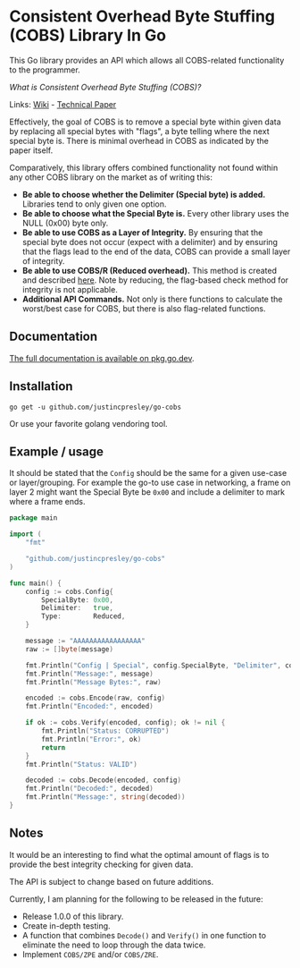 # Consistent Overhead Byte Stuffing (COBS) Library In Go

This Go library provides an API which allows all COBS-related functionality to the programmer.

*What is Consistent Overhead Byte Stuffing (COBS)?*

Links: [Wiki](https://en.wikipedia.org/wiki/Consistent_Overhead_Byte_Stuffing) - [Technical Paper](http://www.stuartcheshire.org/papers/cobsforton.pdf)

Effectively, the goal of COBS is to remove a special byte within given data by replacing all special bytes with "flags", a byte telling where the next special byte is. There is minimal overhead in COBS as indicated by the paper itself.

Comparatively, this library offers combined functionality not found within any other COBS library on the market as of writing this:

 - **Be able to choose whether the Delimiter (Special byte) is added.** Libraries tend to only given one option.
 - **Be able to choose what the Special Byte is.** Every other library uses the NULL (0x00) byte only.
 - **Be able to use COBS as a Layer of Integrity.** By ensuring that the special byte does not occur (expect with a delimiter) and by ensuring that the flags lead to the end of the data, COBS can provide a small layer of integrity.
 - **Be able to use COBS/R (Reduced overhead).** This method is created and described [here](https://github.com/cmcqueen/cobs-c). Note by reducing, the flag-based check method for integrity is not applicable.
 - **Additional API Commands.** Not only is there functions to calculate the worst/best case for COBS, but there is also flag-related functions.

## Documentation

[The full documentation is available on pkg.go.dev](https://pkg.go.dev/github.com/justincpresley/go-cobs).

## Installation

```
go get -u github.com/justincpresley/go-cobs
```

Or use your favorite golang vendoring tool.

## Example / usage

It should be stated that the `Config` should be the same for a given use-case or layer/grouping. For example the go-to use case in networking, a frame on layer 2 might want the Special Byte be `0x00` and include a delimiter to mark where a frame ends.

```go
package main

import (
	"fmt"

	"github.com/justincpresley/go-cobs"
)

func main() {
	config := cobs.Config{
		SpecialByte: 0x00,
		Delimiter:   true,
		Type:        Reduced,
	}

	message := "AAAAAAAAAAAAAAAAA"
	raw := []byte(message)

	fmt.Println("Config | Special", config.SpecialByte, "Delimiter", config.Delimiter, "Type", config.Type, "|")
	fmt.Println("Message:", message)
	fmt.Println("Message Bytes:", raw)

	encoded := cobs.Encode(raw, config)
	fmt.Println("Encoded:", encoded)

	if ok := cobs.Verify(encoded, config); ok != nil {
		fmt.Println("Status: CORRUPTED")
		fmt.Println("Error:", ok)
		return
	}
	fmt.Println("Status: VALID")

	decoded := cobs.Decode(encoded, config)
	fmt.Println("Decoded:", decoded)
	fmt.Println("Message:", string(decoded))
}
```

## Notes

It would be an interesting to find what the optimal amount of flags is to provide the best integrity checking for given data.

The API is subject to change based on future additions.

Currently, I am planning for the following to be released in the future:

 - Release 1.0.0 of this library.
 - Create in-depth testing.
 - A function that combines `Decode()` and `Verify()` in one function to eliminate the need to loop through the data twice.
 - Implement `COBS/ZPE` and/or `COBS/ZRE`.